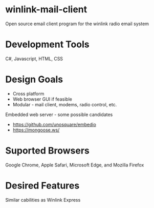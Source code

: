 # winlink-mail-client
Open source email client program for the winlink radio email system

# Development Tools
C#, Javascript, HTML, CSS

# Design Goals
* Cross platform 
* Web browser GUI if feasible
* Modular - mail client, modems, radio control, etc.

Embedded web server - some possible candidates
* https://github.com/unosquare/embedio
* https://mongoose.ws/ 

# Suported Browsers
Google Chrome, Apple Safari, Microsoft Edge, and Mozilla Firefox

# Desired Features
Similar cabilities as Winlink Express


